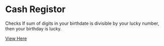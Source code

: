 # Cash Registor

Checks If sum of digits in your birthdate is divisible by your lucky number, then your birthday is lucky.

[View Here](https://mak626.github.io/is-your-birthday-lucky/)

